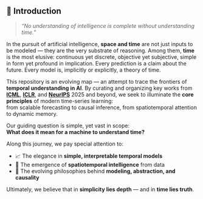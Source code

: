 ## 🧭 Introduction

> *“No understanding of intelligence is complete without understanding time.”*

In the pursuit of artificial intelligence, **space and time** are not just inputs to be modeled — they are the very substrate of reasoning. Among them, **time** is the most elusive: continuous yet discrete, objective yet subjective, simple in form yet profound in implication. Every prediction is a claim about the future. Every model is, implicitly or explicitly, a theory of time.

This repository is an evolving map — an attempt to trace the frontiers of **temporal understanding in AI**. By curating and organizing key works from  
[**ICML**](./Archives/ICML.md), [**ICLR**](./Archives/ICLR.md), and [**NeurIPS**](./Archives/NeurIPS.md) 2025 and beyond, we seek to illuminate the **core principles** of modern time-series learning:  
from scalable forecasting to causal inference, from spatiotemporal attention to dynamic memory.

Our guiding question is simple, yet vast in scope:  
**What does it mean for a machine to understand time?**

Along this journey, we pay special attention to:

- 📈 The elegance in **simple, interpretable temporal models**
- 🌌 The emergence of **spatiotemporal intelligence** from data
- 🧠 The evolving philosophies behind **modeling, abstraction, and causality**

Ultimately, we believe that in **simplicity lies depth** — and in **time lies truth**.
